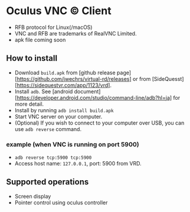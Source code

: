 # Oculus VNC © Client
- RFB protocol for Linux(/macOS)
- VNC and RFB are trademarks of RealVNC Limited.
- apk file coming soon
## How to install
- Download `build.apk` from [github release page][https://github.com/jwechrs/virtual-rd/releases] or from [SideQuesst][https://sidequestvr.com/app/1123/vrd].
- Install `adb`. See [android document][https://developer.android.com/studio/command-line/adb?hl=ja] for more detail.
- Install by running `adb install build.apk`
- Start VNC server on your computer. 
- (Optional) If you wish to connect to your computer over USB, you can use `adb reverse` command.
### example (when VNC is running on port 5900)
- `adb reverse tcp:5900 tcp:5900`
- Access host name: `127.0.0.1`, port: 5900 from VRD.

## Supported operations
- Screen display
- Pointer control using oculus controller
